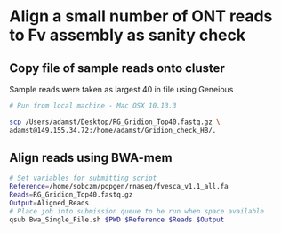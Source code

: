 # Align a small number of ONT reads to Fv assembly as sanity check

## Copy file of sample reads onto cluster

Sample reads were taken as largest 40 in file using Geneious

```bash
# Run from local machine - Mac OSX 10.13.3

scp /Users/adamst/Desktop/RG_Gridion_Top40.fastq.gz \
adamst@149.155.34.72:/home/adamst/Gridion_check_HB/.
```

## Align reads using BWA-mem

```bash
# Set variables for submitting script
Reference=/home/sobczm/popgen/rnaseq/fvesca_v1.1_all.fa
Reads=RG_Gridion_Top40.fastq.gz
Output=Aligned_Reads
# Place job into submission queue to be run when space available
qsub Bwa_Single_File.sh $PWD $Reference $Reads $Output
```
